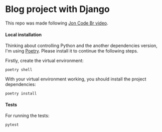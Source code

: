 # Blog project with Django
This repo was made following [Jon Code Br video](https://www.youtube.com/watch?v=K0pVZmw_pJU&t=12997s).

#### Local installation
Thinking about controlling Python and the another dependencies version, I'm using [Poetry](https://python-poetry.org/). Please install it to continue the following steps.

Firstly, create the virtual environment:
````
poetry shell
````

With your virtual environment working, you should install the project dependencies:
````
poetry install
````

#### Tests
For running the tests:
````
pytest
````